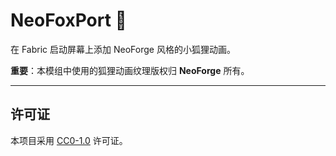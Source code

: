 # NeoFoxPort 🦊

在 Fabric 启动屏幕上添加 NeoForge 风格的小狐狸动画。

**重要**：本模组中使用的狐狸动画纹理版权归 **NeoForge** 所有。

---

## 许可证

本项目采用 [CC0-1.0](LICENSE) 许可证。
